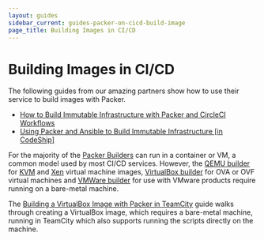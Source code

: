 ```yaml
---
layout: guides
sidebar_current: guides-packer-on-cicd-build-image
page_title: Building Images in CI/CD
---
```


# Building Images in CI/CD

The following guides from our amazing partners show how to use their service to build images with Packer.

- [How to Build Immutable Infrastructure with Packer and CircleCI Workflows](#)
- [Using Packer and Ansible to Build Immutable Infrastructure [in CodeShip]](https://blog.codeship.com/packer-ansible/)

For the majority of the [Packer Builders](https://www.packer.io/docs/builders/index.html) can run in a container or VM, a common model used by most CI/CD services. However, the [QEMU builder](https://www.packer.io/docs/builders/qemu.html) for [KVM](https://www.linux-kvm.org/page/Main_Page) and [Xen](https://www.xenproject.org/) virtual machine images, [VirtualBox builder](https://www.packer.io/docs/builders/virtualbox.html) for OVA or OVF virtual machines and [VMWare builder](https://www.packer.io/docs/builders/vmware.html) for use with VMware products require running on a bare-metal machine.

The [Building a VirtualBox Image with Packer in TeamCity](./building-virtualbox-image.html) guide walks through creating a VirtualBox image, which requires a bare-metal machine, running in TeamCity which also supports running the scripts directly on the machine.
